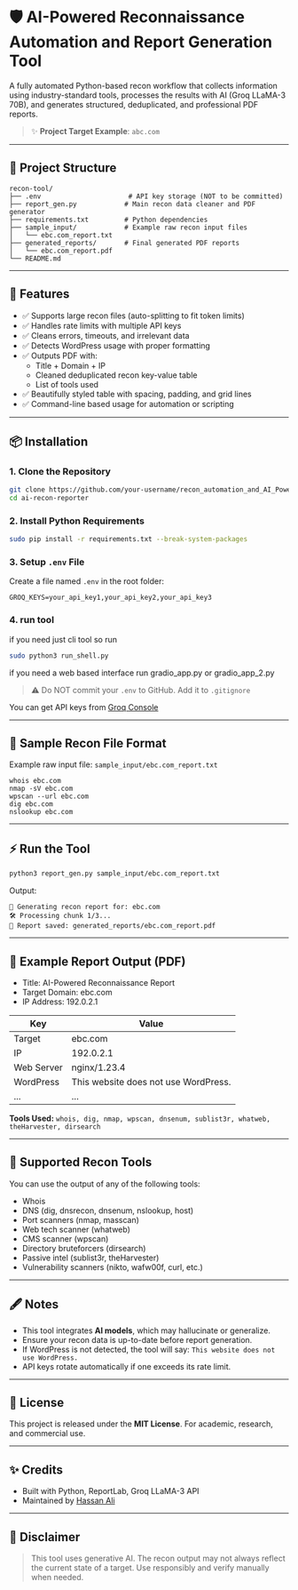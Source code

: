 # 🛡️ AI-Powered Reconnaissance Automation and Report Generation Tool

A fully automated Python-based recon workflow that collects information using industry-standard tools, processes the results with AI (Groq LLaMA-3 70B), and generates structured, deduplicated, and professional PDF reports.

> ✨ **Project Target Example**: `abc.com`

---

## 📁 Project Structure

```
recon-tool/
├── .env                      # API key storage (NOT to be committed)
├── report_gen.py            # Main recon data cleaner and PDF generator
├── requirements.txt         # Python dependencies
├── sample_input/            # Example raw recon input files
│   └── ebc.com_report.txt
├── generated_reports/       # Final generated PDF reports
│   └── ebc.com_report.pdf
└── README.md
```

---

## 🚧 Features

- ✅ Supports large recon files (auto-splitting to fit token limits)
- ✅ Handles rate limits with multiple API keys
- ✅ Cleans errors, timeouts, and irrelevant data
- ✅ Detects WordPress usage with proper formatting
- ✅ Outputs PDF with:
  - Title + Domain + IP
  - Cleaned deduplicated recon key-value table
  - List of tools used
- ✅ Beautifully styled table with spacing, padding, and grid lines
- ✅ Command-line based usage for automation or scripting

---

## 📦 Installation

### 1. Clone the Repository

```bash
git clone https://github.com/your-username/recon_automation_and_AI_Powered_Report_generation
cd ai-recon-reporter
```

### 2. Install Python Requirements

```bash
sudo pip install -r requirements.txt --break-system-packages
```

### 3. Setup `.env` File

Create a file named `.env` in the root folder:

```
GROQ_KEYS=your_api_key1,your_api_key2,your_api_key3
```

### 4. run tool
 if you need just cli tool so run 
```bash
sudo python3 run_shell.py
```
if you need a web based interface run gradio_app.py  or  gradio_app_2.py


> ⚠️ Do NOT commit your `.env` to GitHub. Add it to `.gitignore`

You can get API keys from [Groq Console](https://console.groq.com/)

---

## 📄 Sample Recon File Format

Example raw input file: `sample_input/ebc.com_report.txt`

```
whois ebc.com
nmap -sV ebc.com
wpscan --url ebc.com
dig ebc.com
nslookup ebc.com
```

---

## ⚡ Run the Tool

```bash
python3 report_gen.py sample_input/ebc.com_report.txt
```

Output:
```
📂 Generating recon report for: ebc.com
🛠️ Processing chunk 1/3...
🔹 Report saved: generated_reports/ebc.com_report.pdf
```

---

## 📕 Example Report Output (PDF)

- Title: AI-Powered Reconnaissance Report
- Target Domain: ebc.com
- IP Address: 192.0.2.1

| Key           | Value                                |
|----------------|----------------------------------------|
| Target        | ebc.com                              |
| IP            | 192.0.2.1                            |
| Web Server    | nginx/1.23.4                         |
| WordPress     | This website does not use WordPress. |
| ...           | ...                                  |

**Tools Used:**
`whois, dig, nmap, wpscan, dnsenum, sublist3r, whatweb, theHarvester, dirsearch`

---

## 🔧 Supported Recon Tools

You can use the output of any of the following tools:

- Whois
- DNS (dig, dnsrecon, dnsenum, nslookup, host)
- Port scanners (nmap, masscan)
- Web tech scanner (whatweb)
- CMS scanner (wpscan)
- Directory bruteforcers (dirsearch)
- Passive intel (sublist3r, theHarvester)
- Vulnerability scanners (nikto, wafw00f, curl, etc.)

---

## 🖋️ Notes

- This tool integrates **AI models**, which may hallucinate or generalize.
- Ensure your recon data is up-to-date before report generation.
- If WordPress is not detected, the tool will say: `This website does not use WordPress.`
- API keys rotate automatically if one exceeds its rate limit.

---

## 📖 License

This project is released under the **MIT License**. For academic, research, and commercial use.

---

## ✨ Credits

- Built with Python, ReportLab, Groq LLaMA-3 API
- Maintained by [Hassan Ali](https://github.com/hassanali167)

---

## 🚨 Disclaimer

> This tool uses generative AI. The recon output may not always reflect the current state of a target.
> Use responsibly and verify manually when needed.

